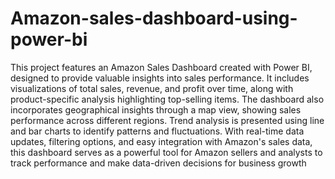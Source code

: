 # Amazon-sales-dashboard-using-power-bi
This project features an Amazon Sales Dashboard created with Power BI, designed to provide valuable insights into sales performance. It includes visualizations of total sales, revenue, and profit over time, along with product-specific analysis highlighting top-selling items. The dashboard also incorporates geographical insights through a map view, showing sales performance across different regions. Trend analysis is presented using line and bar charts to identify patterns and fluctuations. With real-time data updates, filtering options, and easy integration with Amazon's sales data, this dashboard serves as a powerful tool for Amazon sellers and analysts to track performance and make data-driven decisions for business growth
